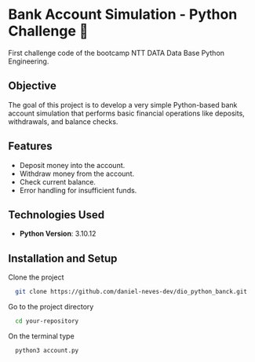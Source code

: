 # Bank Account Simulation - Python Challenge 🏦

First challenge code of the bootcamp NTT DATA Data Base Python Engineering.

## Objective

The goal of this project is to develop a very simple Python-based bank account simulation that performs basic financial operations like deposits, withdrawals, and balance checks.

## Features

- Deposit money into the account.
- Withdraw money from the account.
- Check current balance.
- Error handling for insufficient funds.

## Technologies Used

- **Python Version**: 3.10.12

## Installation and Setup

Clone the project

```bash
  git clone https://github.com/daniel-neves-dev/dio_python_banck.git
```

Go to the project directory

```bash
  cd your-repository
```

On the terminal type

```bash
  python3 account.py
```
